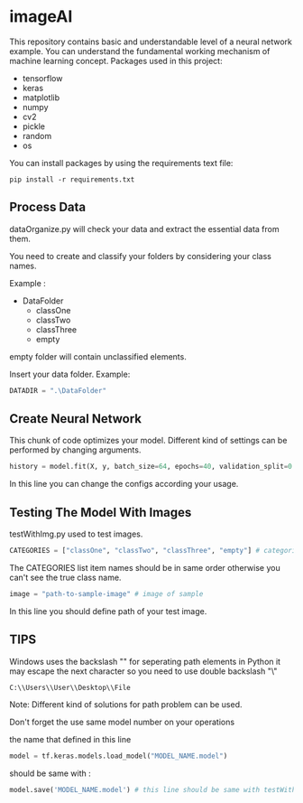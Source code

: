 # imageAI
This repository contains basic and understandable level of a neural network example. You can understand the fundamental working mechanism of machine learning concept.
Packages used in this project:
* tensorflow
* keras
* matplotlib
* numpy
* cv2
* pickle
* random
* os

You can install packages by using the requirements text file:
```
pip install -r requirements.txt
```

## Process Data
dataOrganize.py will check your data and extract the essential data from them.

You need to create and classify your folders by considering your class names.

Example :

* DataFolder
  * classOne
  * classTwo
  * classThree
  * empty
  
empty folder will contain unclassified elements.

Insert your data folder.
Example:

```python
DATADIR = ".\DataFolder"

```

## Create Neural Network
This chunk of code optimizes your model. Different kind of settings can be performed by changing arguments.
 
```python
history = model.fit(X, y, batch_size=64, epochs=40, validation_split=0.1)

```

In this line you can change the configs according your usage.

## Testing The Model With Images
testWithImg.py used to test images. 

```python
CATEGORIES = ["classOne", "classTwo", "classThree", "empty"] # categories you have. Should be in same order...
````

The CATEGORIES list item names should be in same order otherwise you can't see the true class name.
 
 ```python
 image = "path-to-sample-image" # image of sample
 ```

In this line you should define path of your test image.

## TIPS
Windows uses the backslash "\" for seperating path elements in Python it may escape the next character so you need to use double backslash "\\"

```
C:\\Users\\User\\Desktop\\File

```
Note: Different kind of solutions for path problem can be used.

Don't forget the use same model number on your operations

the name that defined in this line
```python
model = tf.keras.models.load_model("MODEL_NAME.model")
```
should be same with :

```python
model.save('MODEL_NAME.model') # this line should be same with testWithImg.py
```


